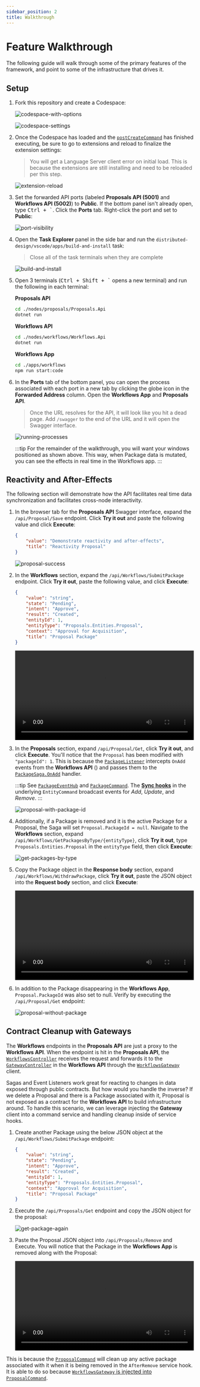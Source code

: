 ```yaml
---
sidebar_position: 2
title: Walkthrough
---
```


# Feature Walkthrough

The following guide will walk through some of the primary features of the framework, and point to some of the infrastructure that drives it.

## Setup

1. Fork this repository and create a Codespace:

    ![codespace-with-options](/img/walkthrough/codespace-with-options.png)

    ![codespace-settings](/img/walkthrough/codespace-settings.png)

2. Once the Codespace has loaded and the [`postCreateCommand`](https://github.com/JaimeStill/distributed-design/blob/main/.devcontainer/devcontainer.json#L79) has finished executing, be sure to go to extensions and reload to finalize the extension settings:

    > You will get a Language Server client error on initial load. This is because the extensions are still installing and need to be reloaded per this step.

    ![extension-reload](/img/walkthrough/extension-reload.png)

3. Set the forwarded API ports (labeled **Proposals API (5001)** and **Workflows API (5002)**) to **Public**. If the bottom panel isn't already open, type <kbd>Ctrl + `</kbd>. Click the **Ports** tab. Right-click the port and set to **Public**:

    ![port-visibility](/img/walkthrough/port-visibility.png)

4. Open the **Task Explorer** panel in the side bar and run the `distributed-design/vscode/apps/build-and-install` task:

    > Close all of the task terminals when they are complete

    ![build-and-install](/img/walkthrough/build-and-install.png)
    
5. Open 3 terminals (<kbd>Ctrl + Shift + `</kbd> opens a new terminal) and run the following in each terminal:

    **Proposals API**

    ```bash
    cd ./nodes/proposals/Proposals.Api
    dotnet run
    ```

    **Workflows API**

    ```bash
    cd ./nodes/workflows/Workflows.Api
    dotnet run
    ```

    **Workflows App**

    ```bash
    cd ./apps/workflows
    npm run start:code
    ```

6. In the **Ports** tab of the bottom panel, you can open the process associated with each port in a new tab by clicking the globe icon in the **Forwarded Address** column. Open the **Workflows App** and **Proposals API**.

    > Once the URL resolves for the API, it will look like you hit a dead page. Add `/swagger` to the end of the URL and it will open the Swagger interface.

    ![running-processes](/img/walkthrough/running-processes.png)

    :::tip
    For the remainder of the walkthrough, you will want your windows positioned as shown above. This way, when Package data is mutated, you can see the effects in real time in the Workflows app.
    :::

## Reactivity and After-Effects

The following section will demonstrate how the API facilitates real time data synchronization and facilitates cross-node interactivity.

1. In the browser tab for the **Proposals API** Swagger interface, expand the `/api/Proposal/Save` endpoint. Click **Try it out** and paste the following value and click **Execute**:

    ```json
    {
        "value": "Demonstrate reactivity and after-effects",
        "title": "Reactivity Proposal"
    }
    ```

    ![proposal-success](/img/walkthrough/proposal-success.png)

2. In the **Workflows** section, expand the `/api/Workflows/SubmitPackage` endpoint. Click **Try it out**, paste the following value, and click **Execute**:

    ```json
    {
        "value": "string",
        "state": "Pending",
        "intent": "Approve",
        "result": "Created",
        "entityId": 1,
        "entityType": "Proposals.Entities.Proposal",
        "context": "Approval for Acquisition",
        "title": "Proposal Package"
    }
    ```

    <video controls width="100%">
        <source src="https://github.com/JaimeStill/distributed-design/assets/14102723/476bdc17-f9d4-45c4-b978-4192e695fa6c" />
    </video>

3. In the **Proposals** section, expand `/api/Proposal/Get`, click **Try it out**, and click **Execute**. You'll notice that the `Proposal` has been modified with `"packageId": 1`. This is because the [`PackageListener`](https://github.com/JaimeStill/distributed-design/blob/main/nodes/proposals/Proposals.Services/Event/Listeners/PackageEventListener.cs) intercepts `OnAdd` events from the **Workflows API** () and passes them to the [`PackageSaga.OnAdd`](https://github.com/JaimeStill/distributed-design/blob/main/nodes/proposals/Proposals.Services/Saga/PackageSaga.cs) handler.

    :::tip
    See [`PackageEventHub`](https://github.com/JaimeStill/distributed-design/blob/main/nodes/workflows/Workflows.Services/Event/PackageEventHub.cs) and [`PackageCommand`](https://github.com/JaimeStill/distributed-design/blob/main/nodes/workflows/Workflows.Services/Command/PackageCommand.cs). The [**Sync hooks**](https://github.com/JaimeStill/distributed-design/blob/main/nodes/core/Services/EntityCommand.cs#L44) in the underlying `EntityCommand` broadcast events for *Add*, *Update*, and *Remove*.
    :::

    ![proposal-with-package-id](/img/walkthrough/proposal-with-package-id.png)

4. Additionally, if a Package is removed and it is the active Package for a Proposal, the Saga will set `Proposal.PackageId = null`. Navigate to the **Workflows** section, expand `/api/Workflows/GetPackagesByType/{entityType}`, click **Try it out**, type `Proposals.Entities.Proposal` in the `entityType` field, then click **Execute**:

    ![get-packages-by-type](/img/walkthrough/get-packages-by-type.png)

5. Copy the Package object in the **Response body** section, expand `/api/Workflows/WithdrawPackage`, click **Try it out**, paste the JSON object into the **Request body** section, and click **Execute**:

    <video controls width="100%">
        <source src="https://github.com/JaimeStill/distributed-design/assets/14102723/8fec8622-94db-463a-8cd1-70446bf253d2" />
    </video>

6. In addition to the Package disappearing in the **Workflows App**, `Proposal.PackageId` was also set to null. Verify by executing the `/api/Proposal/Get` endpoint:

    ![proposal-without-package](/img/walkthrough/proposal-without-package.png)

## Contract Cleanup with Gateways

The **Workflows** endpoints in the **Proposals API** are just a proxy to the **Workflows API**. When the endpoint is hit in the **Proposals API**, the [`WorkflowsController`](https://github.com/JaimeStill/distributed-design/blob/main/nodes/proposals/Proposals.Api/Controllers/WorkflowsController.cs) receives the request and forwards it to the [`GatewayController`](https://github.com/JaimeStill/distributed-design/blob/main/nodes/workflows/Workflows.Api/Controllers/GatewayController.cs) in the **Workflows API** through the [`WorkflowsGateway`](https://github.com/JaimeStill/distributed-design/blob/main/nodes/contracts/workflows/WorkflowsGateway.cs) client.

Sagas and Event Listeners work great for reacting to changes in data exposed through public contracts. But how would you handle the inverse? If we delete a Proposal and there is a Package associated with it, Proposal is not exposed as a contract for the **Workflows API** to build infrastructure around. To handle this scenario, we can leverage injecting the **Gateway** client into a command service and handling cleanup inside of service hooks.

1. Create another Package using the below JSON object at the `/api/Workflows/SubmitPackage` endpoint:

    ```json
    {
        "value": "string",
        "state": "Pending",
        "intent": "Approve",
        "result": "Created",
        "entityId": 1,
        "entityType": "Proposals.Entities.Proposal",
        "context": "Approval for Acquisition",
        "title": "Proposal Package"
    }
    ```

2. Execute the `/api/Proposals/Get` endpoint and copy the JSON object for the proposal:

    ![get-package-again](/img/walkthrough/get-package-again.png)

3. Paste the Proposal JSON object into `/api/Proposals/Remove` and Execute. You will notice that the Package in the **Workflows App** is removed along with the Proposal:

    <video controls width="100%">
        <source src="https://github.com/JaimeStill/distributed-design/assets/14102723/b7504f08-dc1b-4e3d-b446-f72688df7fdb" />
    </video>

This is because the [`ProposalCommand`](https://github.com/JaimeStill/distributed-design/blob/main/nodes/proposals/Proposals.Services/Command/ProposalCommand.cs#L46) will clean up any active package associated with it when it is being removed in the `AfterRemove` service hook. It is able to do so because [`WorkflowsGateway` is injected into `ProposalCommand`](https://github.com/JaimeStill/distributed-design/blob/main/nodes/proposals/Proposals.Services/Command/ProposalCommand.cs#L16).